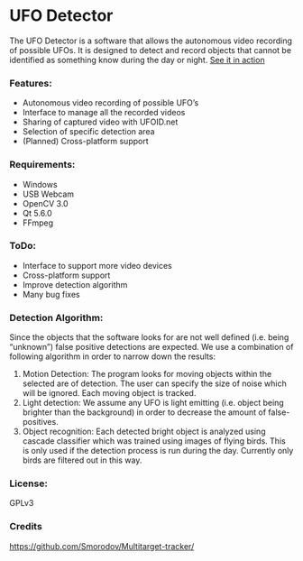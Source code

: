 # UFO Detector

The UFO Detector is a software that allows the autonomous video recording of possible UFOs. It is designed to detect and record objects that cannot be identified as something know during the day or night. [See it in action]

### Features:
  - Autonomous video recording of possible UFO’s
  - Interface to manage all the recorded videos
  - Sharing of captured video with UFOID.net
  - Selection of specific detection area
  - (Planned) Cross-platform support
  
### Requirements:
  - Windows
  - USB Webcam
  - OpenCV 3.0
  - Qt 5.6.0
  - FFmpeg
  
### ToDo:
  - Interface to support more video devices
  - Cross-platform support
  - Improve detection algorithm
  - Many bug fixes

### Detection Algorithm:
Since the objects that the software looks for are not well defined (i.e. being “unknown”) false positive detections are expected.  We use a combination of following algorithm in order to narrow down the results:

1.	Motion Detection: The program looks for moving objects within the selected are of detection. The user can specify the size of noise which will be ignored. Each moving object is tracked.
2.	Light detection: We assume any UFO is light emitting (i.e. object being brighter than the background) in order to decrease the amount of false-positives.
3.	Object recognition: Each detected bright object is analyzed using cascade classifier which was trained using images of flying birds. This is only used if the detection process is run during the day. Currently only birds are filtered out in this way.

### License:
GPLv3

### Credits
https://github.com/Smorodov/Multitarget-tracker/

   [See it in action]: https://www.youtube.com/watch?v=Jai15P4kuug
